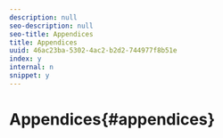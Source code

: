 ```yaml
---
description: null
seo-description: null
seo-title: Appendices
title: Appendices
uuid: 46ac23ba-5302-4ac2-b2d2-744977f8b51e
index: y
internal: n
snippet: y
---
```


# Appendices{#appendices}

